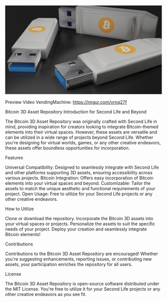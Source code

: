 ![Preview USB-Stick](https://github.com/EyeFlag01/Bitcoin-3D-Assets/raw/main/USB-Stick/stick_render.png)

Preview Video VendingMachine: https://imgur.com/vrnq27f

Bitcoin 3D Asset Repository Introduction for Second Life and Beyond

The Bitcoin 3D Asset Repository was originally crafted with Second Life in mind, providing inspiration for creators looking to integrate Bitcoin-themed elements into their virtual spaces. However, these assets are versatile and can be utilized in a wide range of projects beyond Second Life. Whether you're designing for virtual worlds, games, or any other creative endeavors, these assets offer boundless opportunities for incorporation.

Features

Universal Compatibility: Designed to seamlessly integrate with Second Life and other platforms supporting 3D assets, ensuring accessibility across various projects.
Bitcoin Integration: Offers easy incorporation of Bitcoin elements into your virtual spaces and beyond.
Customizable: Tailor the assets to match the unique aesthetic and functional requirements of your project.
Open Usage: Free to utilize for your Second Life projects or any other creative endeavors.

How to Utilize

Clone or download the repository.
Incorporate the Bitcoin 3D assets into your virtual spaces or projects.
Personalize the assets to suit the specific needs of your project.
Deploy your creation and seamlessly integrate Bitcoin elements!

Contributions

Contributions to the Bitcoin 3D Asset Repository are encouraged! Whether you're suggesting enhancements, reporting issues, or contributing new assets, your participation enriches the repository for all users.

License

The Bitcoin 3D Asset Repository is open-source software distributed under the MIT License. You're free to utilize it for your Second Life projects or any other creative endeavors as you see fit.

